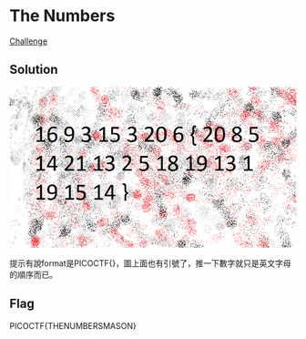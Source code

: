 # The Numbers
[Challenge](https://play.picoctf.org/practice/challenge/68)

## Solution

![](/img/The%20Numbers.png)

提示有說format是PICOCTF{}，圖上面也有引號了，推一下數字就只是英文字母的順序而已。

## Flag

PICOCTF{THENUMBERSMASON}